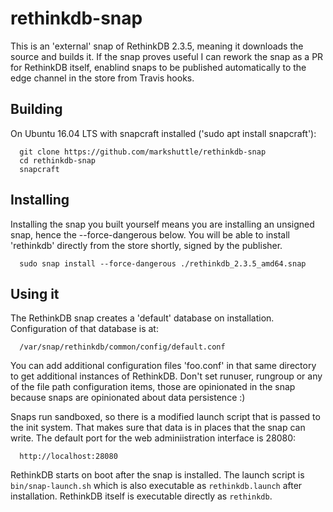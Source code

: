 # rethinkdb-snap

This is an 'external' snap of RethinkDB 2.3.5, meaning it downloads the
source and builds it. If the snap proves useful I can rework the snap as a
PR for RethinkDB itself, enablind snaps to be published automatically to the
edge channel in the store from Travis hooks.

## Building

On Ubuntu 16.04 LTS with snapcraft installed ('sudo apt install snapcraft'):

```
  git clone https://github.com/markshuttle/rethinkdb-snap
  cd rethinkdb-snap
  snapcraft
```

## Installing

Installing the snap you built yourself means you are installing an unsigned
snap, hence the --force-dangerous below. You will be able to install
'rethinkdb' directly from the store shortly, signed by the publisher.

```
  sudo snap install --force-dangerous ./rethinkdb_2.3.5_amd64.snap
```

## Using it

The RethinkDB snap creates a 'default' database on installation.
Configuration of that database is at:

```
  /var/snap/rethinkdb/common/config/default.conf
```

You can add additional configuration files 'foo.conf' in that same directory
to get additional instances of RethinkDB. Don't set runuser, rungroup or any
of the file path configuration items, those are opinionated in the snap
because snaps are opinionated about data persistence :)

Snaps run sandboxed, so there is a modified launch script that is passed to
the init system. That makes sure that data is in places that the snap can
write. The default port for the web adminiistration interface is 28080:

```
  http://localhost:28080
```

RethinkDB starts on boot after the snap is installed. The launch script is
`bin/snap-launch.sh` which is also executable as `rethinkdb.launch` after
installation. RethinkDB itself is executable directly as `rethinkdb`.
